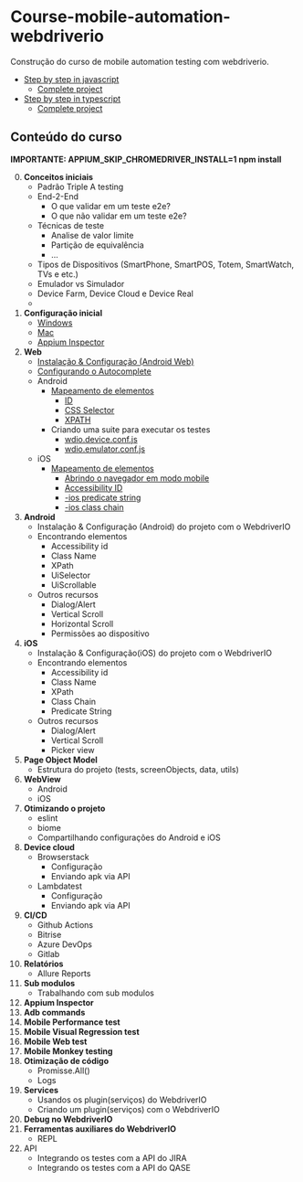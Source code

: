 # Course-mobile-automation-webdriverio

Construção do curso de mobile automation testing com webdriverio.

- [Step by step in javascript](./course-javascript-mobile-automation/readme.md)
  - [Complete project](./javascript/readme.md) 
- [Step by step in typescript](./course-typescript-mobile-automation/readme.md)
  - [Complete project](./typescript/readme.md) 


## Conteúdo do curso

**IMPORTANTE: APPIUM_SKIP_CHROMEDRIVER_INSTALL=1 npm install**

0. **Conceitos iniciais**
    - Padrão Triple A testing
    - End-2-End
      - O que validar em um teste e2e?
      - O que não validar em um teste e2e?
    - Técnicas de teste
      - Analise de valor limite
      - Partição de equivalência
      - ...
    - Tipos de Dispositivos (SmartPhone, SmartPOS, Totem, SmartWatch, TVs e etc.)
    - Emulador vs Simulador
    - Device Farm, Device Cloud e Device Real
    - 
1. **Configuração inicial**
    - [Windows](./01-setup-environment/setup_appium_windows.md)
    - [Mac](./01-setup-environment/setup_appium_mac.md)
    - [Appium Inspector]()
2. **Web**
    - [Instalação & Configuração (Android Web)](./02-course-javascript-mobile-automation/aula-01/)
    - [Configurando o Autocomplete](./02-course-javascript-mobile-automation/aula-02/)
    - Android
      - [Mapeamento de elementos](./02-course-javascript-mobile-automation/aula-03/)
        - [ID](./02-course-javascript-mobile-automation/aula-03/test/specs/login/login-by-id.test.js)
        - [CSS Selector](./02-course-javascript-mobile-automation/aula-03/test/specs/login/login-by-css-selector.test.js)
        - [XPATH](./02-course-javascript-mobile-automation/aula-03/test/specs/login/login-by-xpath.test.js)
      - Criando uma suite para executar os testes
        - [wdio.device.conf.js](./02-course-javascript-mobile-automation/aula-03/wdio.device.conf.js)
        - [wdio.emulator.conf.js](./02-course-javascript-mobile-automation/aula-03/wdio.emulator.conf.js)
    - iOS
      - [Mapeamento de elementos](./02-course-javascript-mobile-automation/aula-04/)
        - [Abrindo o navegador em modo mobile]()
        - [Accessibility ID]()
        - [-ios predicate string]()
        - [-ios class chain]()
3. **Android**
    - Instalação & Configuração (Android) do projeto com o WebdriverIO
    - Encontrando elementos
      - Accessibility id
      - Class Name
      - XPath
      - UiSelector
      - UiScrollable
    - Outros recursos
      - Dialog/Alert
      - Vertical Scroll
      - Horizontal Scroll
      - Permissões ao dispositivo
4. **iOS**
    - Instalação & Configuração(iOS) do projeto com o WebdriverIO
    - Encontrando elementos
      - Accessibility id
      - Class Name
      - XPath
      - Class Chain
      - Predicate String
    - Outros recursos
      - Dialog/Alert
      - Vertical Scroll
      - Picker view
5. **Page Object Model**
    - Estrutura do projeto (tests, screenObjects, data, utils)
6. **WebView**
    - Android
    - iOS
7. **Otimizando o projeto**
    - eslint
    - biome
    - Compartilhando configurações do Android e iOS
8. **Device cloud**
    - Browserstack
      - Configuração
      - Enviando apk via API
    - Lambdatest
      - Configuração
      - Enviando apk via API
9. **CI/CD**
    - Github Actions
    - Bitrise
    - Azure DevOps
    - Gitlab
10. **Relatórios**
    - Allure Reports
11. **Sub modulos**
    - Trabalhando com sub modulos
12. **Appium Inspector**
13. **Adb commands**
14. **Mobile Performance test**
15. **Mobile Visual Regression test**
16. **Mobile Web test**
17. **Mobile Monkey testing**
18. **Otimização de código**
    - Promisse.All()
    - Logs
19. **Services**
    - Usandos os plugin(serviços) do WebdriverIO
    - Criando um plugin(serviços) com o WebdriverIO
20. **Debug no WebdriverIO**
21. **Ferramentas auxiliares do WebdriverIO**
    - REPL
22. API
    - Integrando os testes com a API do JIRA
    - Integrando os testes com a API do QASE